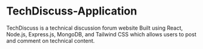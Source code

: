 # TechDiscuss-Application
TechDiscuss is a technical discussion forum website Built using React, Node.js, Express.js, MongoDB, and Tailwind CSS which allows users to post and comment on technical content.

